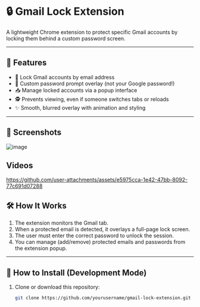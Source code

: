 # 🔒 Gmail Lock Extension

A lightweight Chrome extension to protect specific Gmail accounts by locking them behind a custom password screen.

---

## 🚀 Features

- 🔐 Lock Gmail accounts by email address
- 🧩 Custom password prompt overlay (not your Google password!)
- 📥 Manage locked accounts via a popup interface
- 🕵️ Prevents viewing, even if someone switches tabs or reloads
- ✨ Smooth, blurred overlay with animation and styling

---

## 📸 Screenshots
![image](https://github.com/user-attachments/assets/7edb36c4-6338-48bf-b188-7b5b0f066d82)

## Videos


https://github.com/user-attachments/assets/e5975cca-1e42-47bb-8092-77c691d07288




## 🛠️ How It Works

1. The extension monitors the Gmail tab.
2. When a protected email is detected, it overlays a full-page lock screen.
3. The user must enter the correct password to unlock the session.
4. You can manage (add/remove) protected emails and passwords from the extension popup.

---

## 🧩 How to Install (Development Mode)

1. Clone or download this repository:
   ```bash
   git clone https://github.com/yourusername/gmail-lock-extension.git
```

